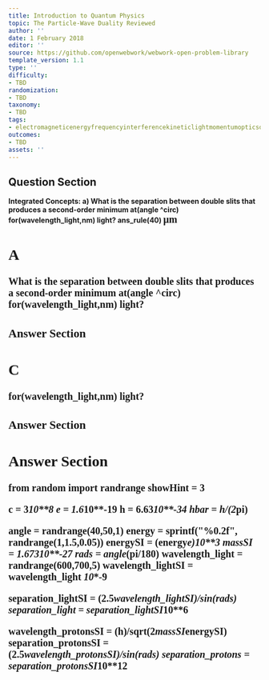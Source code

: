 ```yaml
---
title: Introduction to Quantum Physics
topic: The Particle-Wave Duality Reviewed
author: ''
date: 1 February 2018
editor: ''
source: https://github.com/openwebwork/webwork-open-problem-library
template_version: 1.1
type: ''
difficulty:
- TBD
randomization:
- TBD
taxonomy:
- TBD
tags:
- electromagneticenergyfrequencyinterferencekineticlightmomentumopticsquantumradiationvelocitywavelengthwave
outcomes:
- TBD
assets: ''
---
```


## Question Section 

<b>
<b>Integrated Concepts:<b>
a) What is the separation between double slits that produces a second-order minimum at(angle ^circ) for(wavelength_light,nm) light?
ans_rule(40) <span style="font-family: 'Times'; font-size: 20px";>&mu;m<span>

## A
What is the separation between double slits that produces a second-order minimum at(angle ^circ) for(wavelength_light,nm) light?
### Answer Section
## C
for(wavelength_light,nm) light?
### Answer Section


## Answer Section

from random import randrange
showHint = 3

c = 3*10**8
e = 1.6*10**-19
h = 6.63*10**-34
hbar = h/(2*pi)

angle = randrange(40,50,1)
energy = sprintf("%0.2f", randrange(1,1.5,0.05))
energySI = (energy*e)*10**3
massSI = 1.673*10**-27
rads = angle*(pi/180)
wavelength_light = randrange(600,700,5)
wavelength_lightSI = wavelength_light *10**-9

separation_lightSI = (2.5*wavelength_lightSI)/sin(rads)
separation_light = separation_lightSI*10**6

wavelength_protonsSI  = (h)/sqrt(2*massSI*energySI)
separation_protonsSI  = (2.5*wavelength_protonsSI)/sin(rads)
separation_protons = separation_protonsSI*10**12